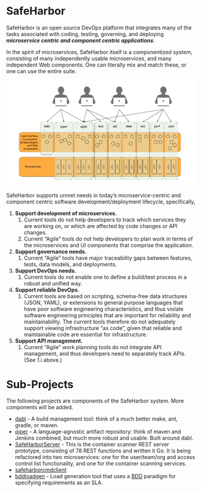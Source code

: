 # SafeHarbor

SafeHarbor is an open source DevOps platform that integrates many of the tasks
associated with coding, testing, governing, and deploying <b><i>microservice centric
and component centric applications</i></b>.

In the spirit of microservices, SafeHarbor itself is a componentized system,
consisting of many independently usable microservices, and many independent
Web components. One can literally mix and match these, or one can use the
entire suite.

![SafeHarbor Integrated View](SafeHarbor_Integrated_View.png "SafeHarbor Integrated View")

SafeHarbor supports unmet needs in today’s microservice-centric and component centric
software development/deployment lifecycle, specifically,

<ol>
<li><b>Support development of microservices.</b>
	<ol>
	<li>Current tools do not help developers to track which services they are
	working on, or which are affected by code changes or API changes.</li>
	<li>Current “Agile” tools do not help developers to plan work in terms of the
	microservices and UI components that comprise the application.</li>
	</ol>
</li>
<li><b>Support governance needs.</b>
	<ol>
	<li>Current “Agile” tools have major traceability gaps between features, tests,
	data models, and deployments.</li>
	</ol>
<li><b>Support DevOps needs.</b>
	<ol>
	<li>Current tools do not enable one to define a build/test process in a robust
	and unified way.</li>
	</ol>
</li>
<li><b>Support reliable DevOps.</b>
	<ol>
	<li>Current tools are based on scripting, schema-free data structures (JSON, YAML),
	or extensions to general purpose languages that have poor software engineering
	characteristics, and thus violate software engineering principles that are
	important for reliability and maintainability. The current tools therefore
	do not adequately support viewing infrastructure “as code”, given that
	reliable and maintainable code are essential for infrastructure.</li>
	</ol>
</li>
<li><b>Support API management.</b>
	<ol>
	<li>Current “Agile” work planning tools do not integrate API management,
	and thus developers need to separately track APIs. (See 1.i above.)</li>
	</ol>
</li>
</ol>

# Sub-Projects

The following projects are components of the SafeHarbor system. More components
will be added.

* [dabl](https://github.com/ScaledMarkets/dabl) - A build management tool: think
	of a much better make, ant, gradle, or maven.
* [piper](https://github.com/ScaledMarkets/piper) - A language-agnostic artifact
	repository: think of maven and Jenkins combined, but much more robust and usable.
	Built around dabl.
* [SafeHarborServer](https://github.com/ScaledMarkets/SafeHarborServer) - This is
	the container scanner REST server prototype, consisting of 78 REST functions and
	written it Go. It is being refactored into two
	microservices: one for the user/team/org and access control list functionality,
	and one for the container scanning services.
* [safeharborcmdclient](https://github.com/ScaledMarkets/safeharborcmdclient)
* [bddloadgen](https://github.com/ScaledMarkets/bddloadgen) - Load generation
	tool that uses a [BDD](https://www.agilealliance.org/glossary/bdd/) paradigm
	for specifying requirements as an SLA.

